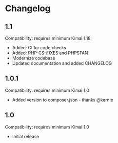 # Changelog

## 1.1

Compatibility: requires minimum Kimai 1.18

- Added: CI for code checks
- Added: PHP-CS-FIXES and PHPSTAN
- Modernize codebase
- Updated documentation and added CHANGELOG

## 1.0.1

Compatibility: requires minimum Kimai 1.0

- Added version to composer.json - thanks @kernie

## 1.0

Compatibility: requires minimum Kimai 1.0

- Initial release
